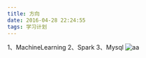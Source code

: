 ```yaml
---
title: 方向
date: 2016-04-28 22:24:55
tags: 学习计划
---
```




1、MachineLearning
2、Spark 
3、Mysql 
![aa](http://7xsqc5.com2.z0.glb.clouddn.com/0.jpg)
